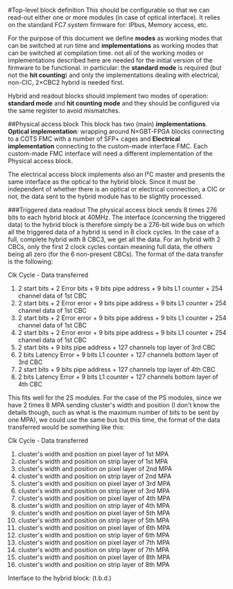 #Top-level block definition
This should be configurable so that we can read-out either one or more modules (in case of optical interface).
It relies on the standard FC7 system firmware for: IPbus, Memory access, etc.

For the purpose of this document we define **modes** as working modes that can be switched at run time and **implementations** as working modes that can be switched at compilation time. not all of the working modes or implementations described here are needed for the initial version of the firmware to be functional. in particular: the **standard mode** is required (but not the **hit counting**) and only the implementations dealing with electrical, non-CIC, 2×CBC2 hybrid is needed first.

Hybrid and readout blocks should implement two modes of operation: **standard mode** and **hit counting mode** and they should be configured via the same register to avoid mismatches.

##Physical access block
This block has two (main) **implementations**. **Optical implementation**: wrapping around N×GBT-FPGA blocks connecting to a COTS FMC with a number of SFP+ cages and **Electrical implementation** connecting to the custom-made interface FMC. Each custom-made FMC interface will need a different implementation of the Physical access block.

The electrical access block implements also an I²C master and presents the same interface as the optical to the hybrid block. Since it must be independent of whether there is an optical or electrical connection, a CIC or not, the data sent to the hybrid module has to be slightly processed.

###Triggered data readout
The physical access block sends 8 times 276 bits to each hybrid block at 40MHz. The interface (concerning the triggered data) to the hybrid block is therefore simply be a 276-bit wide bus on which all the triggered data of a hybrid is send in 8 clock cycles. In the case of a full, complete hybrid with 8 CBC3, we get all the data. For an hybrid with 2 CBCs, only the first 2 clock cycles contain meaning full data, the others being all zero (for the 6 non-present CBCs). The format of the data transfer is the following:

Clk Cycle - Data transferred
1. 2 start bits + 2 Error bits + 9 bits pipe address + 9 bits L1 counter + 254 channel data of 1st CBC 
1. 2 start bits + 2 Error error + 9 bits pipe address + 9 bits L1 counter + 254 channel data of 1st CBC 
1. 2 start bits + 2 Error error + 9 bits pipe address + 9 bits L1 counter + 254 channel data of 1st CBC 
1. 2 start bits + 2 Error error + 9 bits pipe address + 9 bits L1 counter + 254 channel data of 1st CBC 
5. 2 start bits + 9 bits pipe address + 127 channels top layer of 3rd CBC 
6. 2 bits Latency Error + 9 bits L1 counter + 127 channels bottom layer of 3rd CBC
7. 2 start bits + 9 bits pipe address + 127 channels top layer of 4th CBC 
8. 2 bits Latency Error + 9 bits L1 counter + 127 channels bottom layer of 4th CBC 

This fits well for the 2S modules. For the case of the PS modules, since we have 2 times 8 MPA sending cluster's width and position (I don't know the details though, such as what is the maximum number of bits to be sent by one MPA), we could use the same bus but this time, the format of the data transferred would be something like this:

Clk Cycle - Data transferred
1. cluster's width and position on pixel layer of 1st MPA
2. cluster's width and position on strip layer of 1st MPA 
3. cluster's width and position on pixel layer of 2nd MPA 
4. cluster's width and position on strip layer of 2nd MPA 
5. cluster's width and position on pixel layer of 3rd MPA 
6. cluster's width and position on strip layer of 3rd MPA 
7. cluster's width and position on pixel layer of 4th MPA 
8. cluster's width and position on strip layer of 4th MPA 
9. cluster's width and position on pixel layer of 5th MPA 
10. cluster's width and position on strip layer of 5th MPA 
11. cluster's width and position on pixel layer of 6th MPA 
12. cluster's width and position on strip layer of 6th MPA
13. cluster's width and position on pixel layer of 7th MPA 
14. cluster's width and position on strip layer of 7th MPA 
15. cluster's width and position on pixel layer of 8th MPA 
16. cluster's width and position on strip layer of 8th MPA 

Interface to the hybrid block: (t.b.d.)
